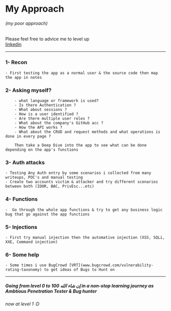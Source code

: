 # My Approach 
###### (my poor approach) 
Please feel free to advice me to level up  
[linkedin](www.linkedin.com/in/mustafa-abdullah11 "contact me" )
  
-----------------------------------------------------------------------------------

### 1- Recon
    - First testing the app as a normal user & the source code then map the app in notes 
    
### 2- Asking myself?
   
        - what language or framework is used?
        - Is there Authentication ?
        - What about sessions ?
        - How is a user identified ?
        - Are there multiple user roles ?
        - What about the company's GitHub acc ?
        - How the API works ?
        - What about the CRUD and request methods and what operations is done in every page ?
        
        Then take a Deep Dive into the app to see what can be done depending on the app's functions  

### 3- Auth attacks
    - Testing Any Auth entry by some scenarios i collected from many writeups, POC's and manual testing
    - Create two accounts victim & attacker and try different scenarios between both (IDOR, BAC, PrivEsc...etc) 

### 4- Functions
    -  Go through the whole app functions & try to get any business logic bug that go against the app functions

### 5- Injections
    - First try manual injection then the automative injection (XSS, SQLi, XXE, Command injection)

### 6- Some help
    - Some times i use BugCrowd [VRT](www.bugcrowd.com/vulnerability-rating-taxonomy) to get ideas of Bugs to Hunt on
-----------------------------------------------------------------------------------

##### Going from level 0 to 100 إن شاء الله  in a non-stop learning journey as Ambtious Penetration Tester & Bug hunter
###### now at level 1 :D 
